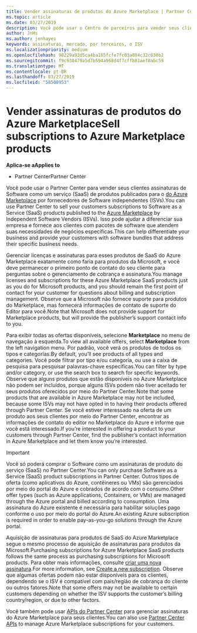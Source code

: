 ```yaml
---
title: Vender assinaturas de produtos do Azure Marketplace | Partner Center
ms.topic: article
ms.date: 03/27/2019
description: Você pode usar o Centro de parceiros para vender seus clientes de assinaturas de Software como serviço (SaaS) produtos publicados no Azure Marketplace por fornecedores de Software independentes (ISVs).
author: JnHs
ms.author: jenhayes
keywords: assinaturas, mercado, por terceiros, o ISV
ms.localizationpriority: medium
ms.openlocfilehash: 98229a93d5ca4ba165fcfe7fc03a084c32c630b2
ms.sourcegitcommit: f9c930479a5d7b594a968d4f7cffb81aef8abc59
ms.translationtype: MT
ms.contentlocale: pt-BR
ms.lasthandoff: 03/27/2019
ms.locfileid: "58508953"
---
```

# <a name="sell-subscriptions-to-azure-marketplace-products"></a><span data-ttu-id="2142d-104">Vender assinaturas de produtos do Azure Marketplace</span><span class="sxs-lookup"><span data-stu-id="2142d-104">Sell subscriptions to Azure Marketplace products</span></span>

<span data-ttu-id="2142d-105">**Aplica-se a**</span><span class="sxs-lookup"><span data-stu-id="2142d-105">**Applies to**</span></span>

-  <span data-ttu-id="2142d-106">Partner Center</span><span class="sxs-lookup"><span data-stu-id="2142d-106">Partner Center</span></span>


<span data-ttu-id="2142d-107">Você pode usar o Partner Center para vender seus clientes assinaturas de Software como um serviço (SaaS) de produtos publicados para o [do Azure Marketplace](https://azuremarketplace.microsoft.com/marketplace) por fornecedores de Software independentes (ISVs).</span><span class="sxs-lookup"><span data-stu-id="2142d-107">You can use Partner Center to sell your customers subscriptions to Software as a Service (SaaS) products published to the [Azure Marketplace](https://azuremarketplace.microsoft.com/marketplace) by Independent Software Vendors (ISVs).</span></span> <span data-ttu-id="2142d-108">Isso pode ajudar a diferenciar sua empresa e fornece aos clientes com pacotes de software que atendem suas necessidades de negócios específicas.</span><span class="sxs-lookup"><span data-stu-id="2142d-108">This can help differentiate your business and provide your customers with software bundles that address their specific business needs.</span></span> 

<span data-ttu-id="2142d-109">Gerenciar licenças e assinaturas para esses produtos de SaaS do Azure Marketplace exatamente como faria para produtos da Microsoft, e você deve permanecer o primeiro ponto de contato do seu cliente para perguntas sobre o gerenciamento de cobrança e assinatura.</span><span class="sxs-lookup"><span data-stu-id="2142d-109">You manage licenses and subscriptions for these Azure Marketplace SaaS products just as you do for Microsoft products, and you should remain the first point of contact for your customer for questions about billing and subscription management.</span></span> <span data-ttu-id="2142d-110">Observe que a Microsoft não fornece suporte para produtos do Marketplace, mas fornecerá informações de contato de suporte do Editor para você.</span><span class="sxs-lookup"><span data-stu-id="2142d-110">Note that Microsoft does not provide support for Marketplace products, but will provide the publisher’s support contact info to you.</span></span>

<span data-ttu-id="2142d-111">Para exibir todas as ofertas disponíveis, selecione **Marketplace** no menu de navegação à esquerda.</span><span class="sxs-lookup"><span data-stu-id="2142d-111">To view all available offers, select **Marketplace** from the left navigation menu.</span></span> <span data-ttu-id="2142d-112">Por padrão, você verá os produtos de todos os tipos e categorias.</span><span class="sxs-lookup"><span data-stu-id="2142d-112">By default, you’ll see products of all types and categories.</span></span> <span data-ttu-id="2142d-113">Você pode filtrar por tipo e/ou categoria, ou use a caixa de pesquisa para pesquisar palavras-chave específicas.</span><span class="sxs-lookup"><span data-stu-id="2142d-113">You can filter by type and/or category, or use the search box to search for specific keywords.</span></span> <span data-ttu-id="2142d-114">Observe que alguns produtos que estão disponíveis no Azure Marketplace não podem ser incluídos, porque alguns ISVs podem não tiver aceitado ter seus produtos oferecidos por meio do Partner Center.</span><span class="sxs-lookup"><span data-stu-id="2142d-114">Note that some products that are available in Azure Marketplace may not be included, because some ISVs may not have opted in to having their products offered through Partner Center.</span></span> <span data-ttu-id="2142d-115">Se você estiver interessado na oferta de um produto aos seus clientes por meio do Partner Center, encontrar as informações de contato do editor no Marketplace do Azure e informe que você está interessado.</span><span class="sxs-lookup"><span data-stu-id="2142d-115">If you’re interested in offering a product to your customers through Partner Center, find the publisher’s contact information in Azure Marketplace and let them know you’re interested.</span></span>

> [!IMPORTANT]
> <span data-ttu-id="2142d-116">Você só poderá comprar o Software como um assinaturas de produto do serviço (SaaS) no Partner Center.</span><span class="sxs-lookup"><span data-stu-id="2142d-116">You can only purchase Software as a Service (SaaS) product subscriptions in Partner Center.</span></span> <span data-ttu-id="2142d-117">Outros tipos de oferta (como aplicativos do Azure, contêineres ou VMs) são gerenciados por meio do portal do Azure e cobrados de acordo com o consumo.</span><span class="sxs-lookup"><span data-stu-id="2142d-117">Other offer types (such as Azure applications, Containers, or VMs) are managed through the Azure portal and billed according to consumption.</span></span> <span data-ttu-id="2142d-118">Uma assinatura do Azure existente é necessária para habilitar soluções pago conforme o uso por meio do portal do Azure.</span><span class="sxs-lookup"><span data-stu-id="2142d-118">An existing Azure subscription is required in order to enable pay-as-you-go solutions through the Azure portal.</span></span>

<span data-ttu-id="2142d-119">Aquisição de assinaturas para produtos de SaaS do Azure Marketplace segue o mesmo processo de aquisição de assinaturas para produtos da Microsoft.</span><span class="sxs-lookup"><span data-stu-id="2142d-119">Purchasing subscriptions for Azure Marketplace SaaS products follows the same process as purchasing subscriptions for Microsoft products.</span></span> <span data-ttu-id="2142d-120">Para obter mais informações, consulte [criar uma nova assinatura](create-a-new-subscription.md).</span><span class="sxs-lookup"><span data-stu-id="2142d-120">For more information, see [Create a new subscription](create-a-new-subscription.md).</span></span> <span data-ttu-id="2142d-121">Observe que algumas ofertas podem não estar disponíveis para os clientes, dependendo se o ISV é compatível com país/região de cobrança do cliente ou outros fatores.</span><span class="sxs-lookup"><span data-stu-id="2142d-121">Note that some offers may not be available to certain customers depending on whether the ISV supports the customer’s billing country/region, or due to other factors.</span></span>

<span data-ttu-id="2142d-122">Você também pode usar [APIs do Partner Center](https://docs.microsoft.com/en-us/partner-center/develop/) para gerenciar assinaturas do Azure Marketplace para seus clientes.</span><span class="sxs-lookup"><span data-stu-id="2142d-122">You can also use [Partner Center APIs](https://docs.microsoft.com/en-us/partner-center/develop/) to manage Azure Marketplace subscriptions for your customers.</span></span>

